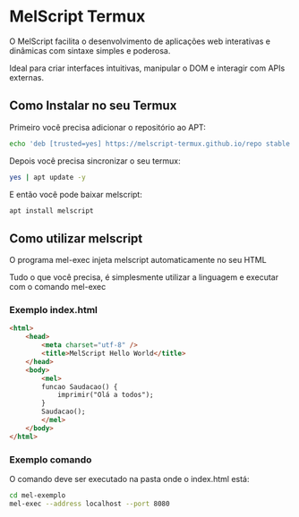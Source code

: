 # MelScript Termux

O MelScript facilita o desenvolvimento de aplicações web interativas e dinâmicas com sintaxe simples e poderosa.

Ideal para criar interfaces intuitivas, manipular o DOM e interagir com APIs externas.

## Como Instalar no seu Termux

Primeiro você precisa adicionar o repositório ao APT:

```bash
echo 'deb [trusted=yes] https://melscript-termux.github.io/repo stable main' >> $PREFIX/etc/apt/sources.list.d/melscript.list
```

Depois você precisa sincronizar o seu termux:

```bash
yes | apt update -y
```

E então você pode baixar melscript:

```bash
apt install melscript
```

## Como utilizar melscript

O programa mel-exec injeta melscript automaticamente no seu HTML

Tudo o que você precisa, é simplesmente utilizar a linguagem e executar com o comando mel-exec

### Exemplo index.html

```html
<html>
	<head>
		<meta charset="utf-8" />
		<title>MelScript Hello World</title>
	</head>
	<body>
		<mel>
		funcao Saudacao() {
			imprimir("Olá a todos");
		}
		Saudacao();
		</mel>
	</body>
</html>
```

### Exemplo comando

O comando deve ser executado na pasta onde o index.html está:

```bash
cd mel-exemplo
mel-exec --address localhost --port 8080
```
